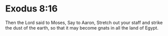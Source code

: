 # Exodus 8:16

Then the Lord said to Moses, Say to Aaron, Stretch out your staff and strike the dust of the earth, so that it may become gnats in all the land of Egypt.
